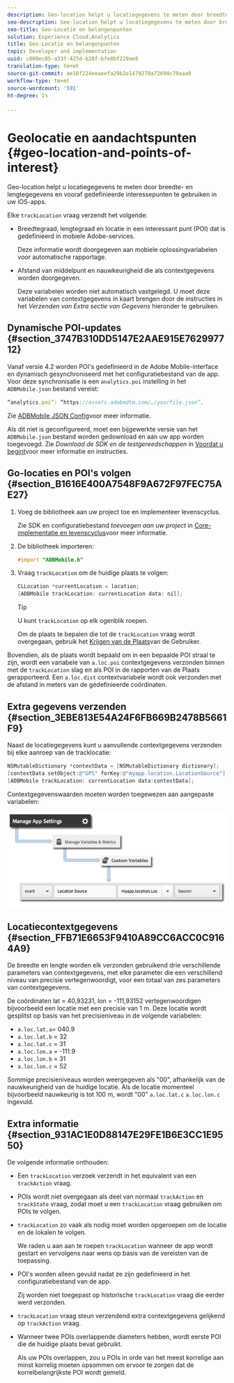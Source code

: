 ```yaml
---
description: Geo-location helpt u locatiegegevens te meten door breedte- en lengtegegevens en vooraf gedefinieerde interessepunten te gebruiken in uw iOS-apps.
seo-description: Geo-location helpt u locatiegegevens te meten door breedte- en lengtegegevens en vooraf gedefinieerde interessepunten te gebruiken in uw iOS-apps.
seo-title: Geo-Locatie en belangenpunten
solution: Experience Cloud,Analytics
title: Geo-Locatie en belangenpunten
topic: Developer and implementation
uuid: c800ec85-a33f-425d-b28f-bfe8bf229ae8
translation-type: tm+mt
source-git-commit: ae16f224eeaeefa29b2e1479270a72694c79aaa0
workflow-type: tm+mt
source-wordcount: '591'
ht-degree: 1%

---
```



# Geolocatie en aandachtspunten {#geo-location-and-points-of-interest}

Geo-location helpt u locatiegegevens te meten door breedte- en lengtegegevens en vooraf gedefinieerde interessepunten te gebruiken in uw iOS-apps.

Elke `trackLocation` vraag verzendt het volgende:

* Breedtegraad, lengtegraad en locatie in een interessant punt (POI) dat is gedefinieerd in mobiele Adobe-services.

   Deze informatie wordt doorgegeven aan mobiele oplossingvariabelen voor automatische rapportage.

* Afstand van middelpunt en nauwkeurigheid die als contextgegevens worden doorgegeven.

   Deze variabelen worden niet automatisch vastgelegd. U moet deze variabelen van contextgegevens in kaart brengen door de instructies in het *Verzenden van Extra sectie van Gegevens* hieronder te gebruiken.

## Dynamische POI-updates {#section_3747B310DD5147E2AAE915E762997712}

Vanaf versie 4.2 worden POI&#39;s gedefinieerd in de Adobe Mobile-interface en dynamisch gesynchroniseerd met het configuratiebestand van de app. Voor deze synchronisatie is een `analytics.poi` instelling in het `ADBMobile.json` bestand vereist:

```js
“analytics.poi”: “https://assets.adobedtm.com/…/yourfile.json”,
```

Zie [ADBMobile JSON Config](/help/ios/configuration/json-config/json-config.md)voor meer informatie.

Als dit niet is geconfigureerd, moet een bijgewerkte versie van het `ADBMobile.json` bestand worden gedownload en aan uw app worden toegevoegd. Zie *Download de SDK en de testgereedschappen* in [Voordat u begint](/help/ios/getting-started/requirements.md)voor meer informatie en instructies.

## Go-locaties en POI&#39;s volgen {#section_B1616E400A7548F9A672F97FEC75AE27}

1. Voeg de bibliotheek aan uw project toe en implementeer levenscyclus.

   Zie SDK en configuratiebestand *toevoegen aan uw project* in [Core-implementatie en levenscyclus](/help/ios/getting-started/dev-qs.md)voor meer informatie.
1. De bibliotheek importeren:

   ```objective-c
   #import "ADBMobile.h"
   ```

1. Vraag `trackLocation` om de huidige plaats te volgen:

   ```objective-c
   CLLocation *currentLocation = location; 
   [ADBMobile trackLocation: currentLocation data: nil]; 
   ```

   >[!TIP]
   >
   >U kunt `trackLocation` op elk ogenblik roepen.

   Om de plaats te bepalen die tot de `trackLocation` vraag wordt overgegaan, gebruik het [Krijgen van de Plaats](https://developer.apple.com/Library/ios/documentation/UserExperience/Conceptual/LocationAwarenessPG/CoreLocation/CoreLocation.html)van de Gebruiker.

Bovendien, als de plaats wordt bepaald om in een bepaalde POI straal te zijn, wordt een variabele van `a.loc.poi` contextgegevens verzonden binnen met de `trackLocation` slag en als POI in de rapporten van de Plaats gerapporteerd. Een `a.loc.dist` contextvariabele wordt ook verzonden met de afstand in meters van de gedefinieerde coördinaten.

## Extra gegevens verzenden {#section_3EBE813E54A24F6FB669B2478B5661F9}

Naast de locatiegegevens kunt u aanvullende contextgegevens verzenden bij elke aanroep van de tracklocatie:

```objective-c
NSMutableDictionary *contextData = [NSMutableDictionary dictionary]; 
[contextData setObject:@"GPS" forKey:@"myapp.location.LocationSource"]; 
[ADBMobile trackLocation: currentLocation data:contextData];
```

Contextgegevenswaarden moeten worden toegewezen aan aangepaste variabelen:

![](assets/map-location-context-data.png)

## Locatiecontextgegevens {#section_FFB71E6653F9410A89CC6ACC0C9164A9}

De breedte en lengte worden elk verzonden gebruikend drie verschillende parameters van contextgegevens, met elke parameter die een verschillend niveau van precisie vertegenwoordigt, voor een totaal van zes parameters van contextgegevens.

De coördinaten lat = 40,93231, lon = -111,93152 vertegenwoordigen bijvoorbeeld een locatie met een precisie van 1 m. Deze locatie wordt gesplitst op basis van het precisieniveau in de volgende variabelen:

* `a.loc.lat.a`= 040.9
* `a.loc.lat.b` = 32
* `a.loc.lat.c` = 31
* `a.loc.lon.a` = -111.9
* `a.loc.lon.b` = 31
* `a.loc.lon.c` = 52

Sommige precisieniveaus worden weergegeven als &quot;00&quot;, afhankelijk van de nauwkeurigheid van de huidige locatie. Als de locatie momenteel bijvoorbeeld nauwkeurig is tot 100 m, wordt &quot;00&quot; `a.loc.lat.c` `a.loc.lon.c` ingevuld.

## Extra informatie {#section_931AC1E0D88147E29FE1B6E3CC1E9550}

De volgende informatie onthouden:

* Een `trackLocation` verzoek verzendt in het equivalent van een `trackAction` vraag.

* POIs wordt niet overgegaan als deel van normaal `trackAction` en `trackState` vraag, zodat moet u een `trackLocation` vraag gebruiken om POIs te volgen.

* `trackLocation` zo vaak als nodig moet worden opgeroepen om de locatie en de lokalen te volgen.

   We raden u aan aan te roepen `trackLocation` wanneer de app wordt gestart en vervolgens naar wens op basis van de vereisten van de toepassing.

* POI&#39;s worden alleen gevuld nadat ze zijn gedefinieerd in het configuratiebestand van de app.

   Zij worden niet toegepast op historische `trackLocation` vraag die eerder werd verzonden.
* `trackLocation` vraag steun verzendend extra contextgegevens gelijkend op `trackAction` vraag.

* Wanneer twee POIs overlappende diameters hebben, wordt eerste POI die de huidige plaats bevat gebruikt.

   Als uw POIs overlappen, zou u POIs in orde van het meest korrelige aan minst korrelig moeten opsommen om ervoor te zorgen dat de korrelbelangrijkste POI wordt gemeld.


